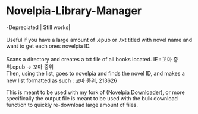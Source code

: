 # Novelpia-Library-Manager
-Depreciated | Still works|\
<br>
Useful if you have a large amount of .epub or .txt titled with novel name and want to get each ones novelpia ID. <br>\
Scans a directory and creates a txt file of all books located. IE : 꼬마 중위.epub -> 꼬마 중위 <br>
Then, using the list, goes to novelpia and finds the novel ID, and makes a new list formatted as such : 꼬마 중위, 213626

This is meant to be used with my fork of ([Novelpia Downloader](https://github.com/SpazzTL/NovelpiaDownloader)), or more specifically the output file is meant to be used with the bulk download function to quickly re-download large amount of files.
